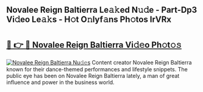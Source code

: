 ## Novalee Reign Baltierra Le𝚊𝚔ed N𝚞𝚍e - Part-Dp3 Vi𝚍eo Le𝚊𝚔s - H𝚘t O𝚗lyf𝚊ns Ph𝚘tos IrVRx

# <h2><a href="http://hfabuy.feru.top/?c=Novalee+Reign+Baltierra">🔗 👉 🔴 Novalee Reign Baltierra Vi𝚍𝚎o Ph𝚘t𝚘𝚜</a></h2>

[![Novalee Reign Baltierra Nu𝚍𝚎s](https://i.imgur.com/0TWrTi3.gif)](http://hfabuy.feru.top/?c=Novalee+Reign+Baltierra)
Content creator Novalee Reign Baltierra known for their dance-themed performances and lifestyle snippets. The public eye has been on Novalee Reign Baltierra lately, a man of great influence and power in the business world. 
